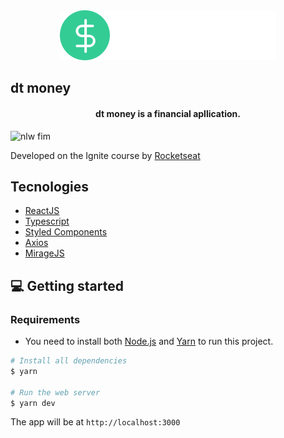 <div align="center">
  <img src="src/assets/logo.svg" alt="dt money logo">
</div>

## dt money

<h4 align="center">
  dt money is a financial apllication.
</h4>

<img width="1438" alt="nlw fim" src="https://user-images.githubusercontent.com/63745509/116009651-4d72c280-a5f1-11eb-9ec4-d68c7df91025.gif">

Developed on the Ignite course by [Rocketseat](https://rocketseat.com.br/)

## Tecnologies

- [ReactJS](https://reactjs.org/)
- [Typescript](https://www.typescriptlang.org/)
- [Styled Components](https://styled-components.com/)
- [Axios](https://github.com/axios/axios)
- [MirageJS](https://miragejs.com/)


## 💻 Getting started

### Requirements

- You need to install both [Node.js](https://nodejs.org/en/download/) and [Yarn](https://yarnpkg.com/) to run this project.

```bash
# Install all dependencies
$ yarn

# Run the web server
$ yarn dev
```

The app will be at `http://localhost:3000`

